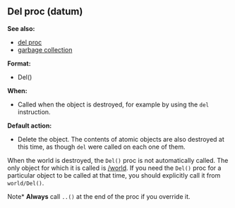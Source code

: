 ## Del proc (datum)
**See also:**
*   [del proc](/proc/del)
*   [garbage collection](/DM/garbage)
<!-- -->
**Format:**
*   Del()
<!-- -->
**When:**
*   Called when the object is destroyed, for example by using the `del`
    instruction.
<!-- -->
**Default action:**
*   Delete the object. The contents of atomic objects are also destroyed
    at this time, as though `del` were called on each one of them.


When the world is destroyed, the `Del()` proc is not
automatically called. The only object for which it is called is
[/world](/world). If you need the `Del()` proc for a particular object
to be called at that time, you should explicitly call it from
`world/Del()`. 

Note* **Always** call `..()` at the end of the
proc if you override it.